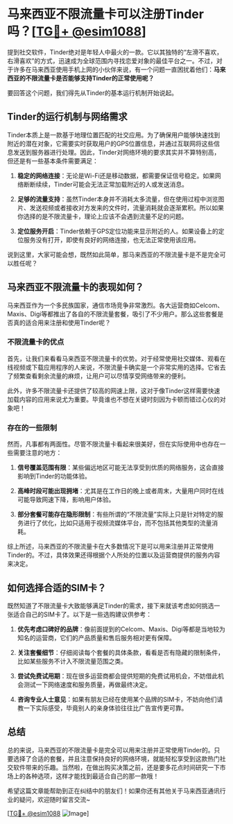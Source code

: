 # 马来西亚不限流量卡可以注册Tinder吗？[[TG💪+ @esim1088](https://t.me/s/esim1088)]

提到社交软件，Tinder绝对是年轻人中最火的一款。它以其独特的“左滑不喜欢，右滑喜欢”的方式，迅速成为全球范围内寻找恋爱对象的最佳平台之一。不过，对于许多在马来西亚使用手机上网的小伙伴来说，有一个问题一直困扰着他们：**马来西亚的不限流量卡是否能够支持Tinder的正常使用呢？**

要回答这个问题，我们得先从Tinder的基本运行机制开始说起。

## Tinder的运行机制与网络需求

Tinder本质上是一款基于地理位置匹配的社交应用。为了确保用户能够快速找到附近的潜在对象，它需要实时获取用户的GPS位置信息，并通过互联网将这些信息发送到服务器进行处理。因此，Tinder对网络环境的要求其实并不算特别高，但还是有一些基本条件需要满足：

1. **稳定的网络连接**：无论是Wi-Fi还是移动数据，都需要保证信号稳定。如果网络断断续续，Tinder可能会无法正常加载附近的人或发送消息。
   
2. **足够的流量支持**：虽然Tinder本身并不消耗太多流量，但在使用过程中浏览图片、发送视频或者接收对方发来的文件时，流量消耗就会逐渐累积。所以如果你选择的是不限流量卡，理论上应该不会遇到流量不足的问题。

3. **定位服务开启**：Tinder依赖于GPS定位功能来显示附近的人。如果设备上的定位服务没有打开，即使有良好的网络连接，也无法正常使用该应用。

说到这里，大家可能会想，既然如此简单，那马来西亚的不限流量卡是不是完全可以胜任呢？

## 马来西亚不限流量卡的表现如何？

马来西亚作为一个多民族国家，通信市场竞争非常激烈。各大运营商如Celcom、Maxis、Digi等都推出了各自的不限流量套餐，吸引了不少用户。那么这些套餐是否真的适合用来注册和使用Tinder呢？

### 不限流量卡的优点

首先，让我们来看看马来西亚不限流量卡的优势。对于经常使用社交媒体、观看在线视频或下载应用程序的人来说，不限流量卡确实是一个非常实用的选择。它省去了频繁查看剩余流量的麻烦，让用户可以尽情享受网络带来的便利。

此外，许多不限流量卡还提供了较高的网速上限，这对于像Tinder这样需要快速加载内容的应用来说尤为重要。毕竟谁也不想在关键时刻因为卡顿而错过心仪的对象吧！

### 存在的一些限制

然而，凡事都有两面性。尽管不限流量卡看起来很美好，但在实际使用中也存在一些需要注意的地方：

1. **信号覆盖范围有限**：某些偏远地区可能无法享受到优质的网络服务，这会直接影响到Tinder的功能体验。
   
2. **高峰时段可能出现拥堵**：尤其是在工作日的晚上或者周末，大量用户同时在线可能导致网速下降，影响用户体验。

3. **部分套餐可能存在隐形限制**：有些所谓的“不限流量”实际上只是针对特定的服务进行了优化，比如只适用于视频流媒体平台，而不包括其他类型的流量消耗。

综上所述，马来西亚的不限流量卡在大多数情况下是可以用来注册并正常使用Tinder的。不过，具体效果还得根据个人所处的位置以及运营商提供的服务内容来决定。

## 如何选择合适的SIM卡？

既然知道了不限流量卡大致能够满足Tinder的需求，接下来就该考虑如何挑选一张适合自己的SIM卡了。以下是一些选购建议供参考：

1. **优先考虑口碑好的品牌**：像前面提到的Celcom、Maxis、Digi等都是当地较为知名的运营商，它们的产品质量和售后服务相对更有保障。

2. **关注套餐细节**：仔细阅读每个套餐的具体条款，看看是否有隐藏的限制条件，比如某些服务不计入不限流量范围之类。

3. **尝试免费试用期**：现在很多运营商都会提供短期的免费试用机会，不妨借此机会测试一下网络速度和服务质量，再做最终决定。

4. **咨询专业人士意见**：如果有朋友已经在使用某个品牌的SIM卡，不妨向他们请教一下实际感受，毕竟别人的亲身体验往往比广告宣传更可靠。

## 总结

总的来说，马来西亚的不限流量卡是完全可以用来注册并正常使用Tinder的。只要选择了合适的套餐，并且注意保持良好的网络环境，就能轻松享受到这款热门社交软件带来的乐趣。当然啦，在做出购买决策之前，还是要多花点时间研究一下市场上的各种选项，这样才能找到最适合自己的那一款哦！

希望这篇文章能帮助到正在纠结中的朋友们！如果你还有其他关于马来西亚通讯行业的疑问，欢迎随时留言交流~ 

[[TG💪+ @esim1088](https://t.me/s/esim1088) ![Image](https://i.postimg.cc/4NQfJmqS/Snipaste-2025-05-13-00-14-12.png)]